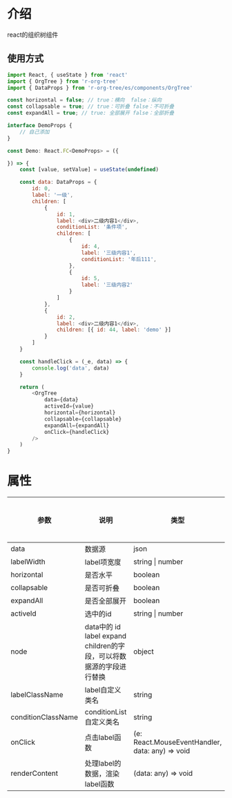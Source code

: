 # 介绍

react的组织树组件


## 使用方式

```js
import React, { useState } from 'react'
import { OrgTree } from 'r-org-tree'
import { DataProps } from 'r-org-tree/es/components/OrgTree'

const horizontal = false; // true：横向  false：纵向
const collapsable = true; // true：可折叠 false：不可折叠 
const expandAll = true; // true: 全部展开 false：全部折叠 

interface DemoProps {
	// 自己添加
}

const Demo: React.FC<DemoProps> = ({

}) => {
	const [value, setValue] = useState(undefined)

	const data: DataProps = {
		id: 0,
		label: '一级',
		children: [
			{
				id: 1,
				label: <div>二级内容1</div>,
				conditionList: '条件项',
				children: [
					{
						id: 4,
						label: '三级内容1',
						conditionList: '年后111',
					},
					{
						id: 5,
						label: '三级内容2'
					}
				]
			},
			{
				id: 2,
				label: <div>二级内容1</div>,
				children: [{ id: 44, label: 'demo' }]
			}
		]
	}

	const handleClick = (_e, data) => {
		console.log('data', data)
	}

	return (
		<OrgTree
			data={data}
			activeId={value}
			horizontal={horizontal}
			collapsable={collapsable}
			expandAll={expandAll}
			onClick={handleClick}
		/>
	)
}

```



# 属性

| 参数               | 说明                                                         | 类型                                                         | 默认值                                                       | 是否必填 |
| ------------------ | ------------------------------------------------------------ | ------------------------------------------------------------ | ------------------------------------------------------------ | -------- |
| data               | 数据源                                                       | json                                                         | -                                                            | 是       |
| labelWidth         | label项宽度                                                  | string \| number                                             | -                                                            | 否       |
| horizontal         | 是否水平                                                     | boolean                                                      | false                                                        | 否       |
| collapsable        | 是否可折叠                                                   | boolean                                                      | false                                                        | 否       |
| expandAll          | 是否全部展开                                                 | boolean                                                      | false                                                        | 否       |
| activeId           | 选中的id                                                     | string \| number                                             | -                                                            | 否       |
| node               | data中的 id label expand      children的字段，可以将数据源的字段进行替换 | object                                                       | {id: 'id',label: 'label',expand: 'expand',children: 'children'} | 否       |
| labelClassName     | label自定义类名                                              | string                                                       | -                                                            | 否       |
| conditionClassName | conditionList自定义类名                                      | string                                                       | -                                                            | 否       |
| onClick            | 点击label函数                                                | (e: React.MouseEventHandler<HTMLElement>, data: any) => void | -                                                            | 否       |
| renderContent      | 处理label的数据，渲染label函数                               | (data: any) => void                                          | -                                                            | 否       |

